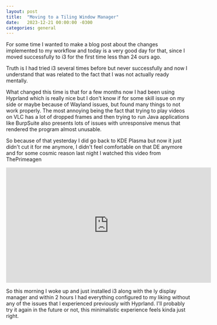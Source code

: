 ```yaml
---
layout: post
title:  "Moving to a Tiling Window Manager"
date:   2023-12-21 00:00:00 -0300
categories: general
---
```

For some time I wanted to make a blog post about the changes implemented to my workflow and today is a very good day for that, since I moved successfully to i3 for the first time less than 24 ours ago.

Truth is I had tried i3 several times before but never successfully and now I understand that was related to the fact that I was not actually ready mentally.

What changed this time is that for a few months now I had been using Hyprland which is really nice but I don't know if for some skill issue on my side or maybe because of Wayland issues, but found many things to not work properly. The most annoying being the fact that trying to play videos on VLC has a lot of dropped frames and then trying to run Java applications like BurpSuite also presents lots of issues with unresponsive menus that rendered the program almost unusable.

So because of that yesterday I did go back to KDE Plasma but now it just didn't cut it for me anymore, I didn't feel comfortable on that DE anymore and for some cosmic reason last night I watched this video from ThePrimeagen

<embed width="560" height="315" src="https://www.youtube.com/embed/bdumjiHabhQ?si=2A1XA9DUiEsnBnOs" title="YouTube video player" frameborder="0" allow="accelerometer; autoplay; clipboard-write; encrypted-media; gyroscope; picture-in-picture; web-share" allowfullscreen></embed>

So this morning I woke up and just installed i3 along with the ly display manager and within 2 hours I had everything configured to my liking without any of the issues that I experienced previously with Hyprland. I'll probably try it again in the future or not, this minimalistic experience feels kinda just right.
